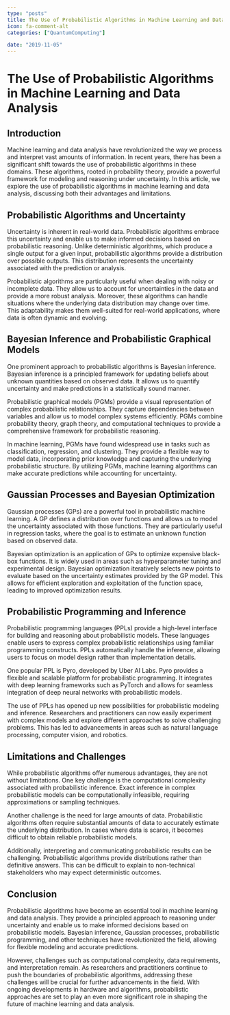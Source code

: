 ```yaml
---
type: "posts"
title: The Use of Probabilistic Algorithms in Machine Learning and Data Analysis
icon: fa-comment-alt
categories: ["QuantumComputing"]

date: "2019-11-05"
---
```




# The Use of Probabilistic Algorithms in Machine Learning and Data Analysis

## Introduction

Machine learning and data analysis have revolutionized the way we process and interpret vast amounts of information. In recent years, there has been a significant shift towards the use of probabilistic algorithms in these domains. These algorithms, rooted in probability theory, provide a powerful framework for modeling and reasoning under uncertainty. In this article, we explore the use of probabilistic algorithms in machine learning and data analysis, discussing both their advantages and limitations.

## Probabilistic Algorithms and Uncertainty

Uncertainty is inherent in real-world data. Probabilistic algorithms embrace this uncertainty and enable us to make informed decisions based on probabilistic reasoning. Unlike deterministic algorithms, which produce a single output for a given input, probabilistic algorithms provide a distribution over possible outputs. This distribution represents the uncertainty associated with the prediction or analysis.

Probabilistic algorithms are particularly useful when dealing with noisy or incomplete data. They allow us to account for uncertainties in the data and provide a more robust analysis. Moreover, these algorithms can handle situations where the underlying data distribution may change over time. This adaptability makes them well-suited for real-world applications, where data is often dynamic and evolving.

## Bayesian Inference and Probabilistic Graphical Models

One prominent approach to probabilistic algorithms is Bayesian inference. Bayesian inference is a principled framework for updating beliefs about unknown quantities based on observed data. It allows us to quantify uncertainty and make predictions in a statistically sound manner.

Probabilistic graphical models (PGMs) provide a visual representation of complex probabilistic relationships. They capture dependencies between variables and allow us to model complex systems efficiently. PGMs combine probability theory, graph theory, and computational techniques to provide a comprehensive framework for probabilistic reasoning.

In machine learning, PGMs have found widespread use in tasks such as classification, regression, and clustering. They provide a flexible way to model data, incorporating prior knowledge and capturing the underlying probabilistic structure. By utilizing PGMs, machine learning algorithms can make accurate predictions while accounting for uncertainty.

## Gaussian Processes and Bayesian Optimization

Gaussian processes (GPs) are a powerful tool in probabilistic machine learning. A GP defines a distribution over functions and allows us to model the uncertainty associated with those functions. They are particularly useful in regression tasks, where the goal is to estimate an unknown function based on observed data.

Bayesian optimization is an application of GPs to optimize expensive black-box functions. It is widely used in areas such as hyperparameter tuning and experimental design. Bayesian optimization iteratively selects new points to evaluate based on the uncertainty estimates provided by the GP model. This allows for efficient exploration and exploitation of the function space, leading to improved optimization results.

## Probabilistic Programming and Inference

Probabilistic programming languages (PPLs) provide a high-level interface for building and reasoning about probabilistic models. These languages enable users to express complex probabilistic relationships using familiar programming constructs. PPLs automatically handle the inference, allowing users to focus on model design rather than implementation details.

One popular PPL is Pyro, developed by Uber AI Labs. Pyro provides a flexible and scalable platform for probabilistic programming. It integrates with deep learning frameworks such as PyTorch and allows for seamless integration of deep neural networks with probabilistic models.

The use of PPLs has opened up new possibilities for probabilistic modeling and inference. Researchers and practitioners can now easily experiment with complex models and explore different approaches to solve challenging problems. This has led to advancements in areas such as natural language processing, computer vision, and robotics.

## Limitations and Challenges

While probabilistic algorithms offer numerous advantages, they are not without limitations. One key challenge is the computational complexity associated with probabilistic inference. Exact inference in complex probabilistic models can be computationally infeasible, requiring approximations or sampling techniques.

Another challenge is the need for large amounts of data. Probabilistic algorithms often require substantial amounts of data to accurately estimate the underlying distribution. In cases where data is scarce, it becomes difficult to obtain reliable probabilistic models.

Additionally, interpreting and communicating probabilistic results can be challenging. Probabilistic algorithms provide distributions rather than definitive answers. This can be difficult to explain to non-technical stakeholders who may expect deterministic outcomes.

## Conclusion

Probabilistic algorithms have become an essential tool in machine learning and data analysis. They provide a principled approach to reasoning under uncertainty and enable us to make informed decisions based on probabilistic models. Bayesian inference, Gaussian processes, probabilistic programming, and other techniques have revolutionized the field, allowing for flexible modeling and accurate predictions.

However, challenges such as computational complexity, data requirements, and interpretation remain. As researchers and practitioners continue to push the boundaries of probabilistic algorithms, addressing these challenges will be crucial for further advancements in the field. With ongoing developments in hardware and algorithms, probabilistic approaches are set to play an even more significant role in shaping the future of machine learning and data analysis.